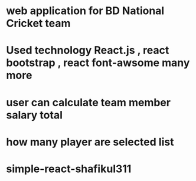 # web application for BD National Cricket team 
# Used technology React.js , react bootstrap , react font-awsome many more
# user can  calculate team member  salary total 
# how many player are selected list 
# simple-react-shafikul311
